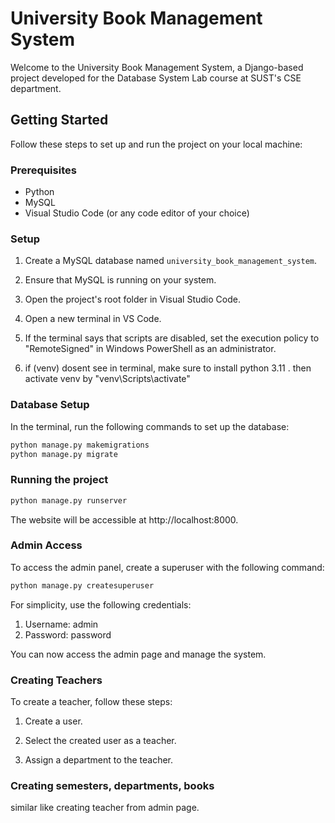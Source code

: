 # University Book Management System

Welcome to the University Book Management System, a Django-based project developed for the Database System Lab course at SUST's CSE department.

## Getting Started

Follow these steps to set up and run the project on your local machine:

### Prerequisites

- Python
- MySQL
- Visual Studio Code (or any code editor of your choice)

### Setup

1. Create a MySQL database named `university_book_management_system`.

2. Ensure that MySQL is running on your system.

3. Open the project's root folder in Visual Studio Code.

4. Open a new terminal in VS Code.

5. If the terminal says that scripts are disabled, set the execution policy to "RemoteSigned" in Windows PowerShell as an administrator.
6. if (venv) dosent see in terminal, make sure to install python 3.11 .  then activate venv by "venv\Scripts\activate"

### Database Setup

In the terminal, run the following commands to set up the database:

```bash
python manage.py makemigrations
python manage.py migrate
```
### Running the project

```bash
python manage.py runserver
```
The website will be accessible at http://localhost:8000.

### Admin Access
To access the admin panel, create a superuser with the following command:
```bash
python manage.py createsuperuser
```
For simplicity, use the following credentials:

1. Username: admin
2. Password: password

You can now access the admin page and manage the system.

### Creating Teachers
To create a teacher, follow these steps:

1. Create a user.

2. Select the created user as a teacher.

3. Assign a department to the teacher.

### Creating semesters, departments, books 

similar like creating teacher from admin page.
